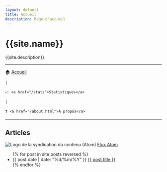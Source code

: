 ```yaml
---
layout: default
title: Accueil
description: Page d'accueil
---
```

<h1>{{site.name}}</h1>
<p>{{site.description}}</p>

<hr>

<nav>
    🏠 <a href="/">Accueil</a>

    |

    📈 <a href="/stats">Statistiques</a>

    |

    ❓ <a href="/about.html">À propos</a>
</nav>

<hr>

<h2>Articles</h2>
<p>
    <img class="tiny-icon" alt="Logo de la syndication du contenu (Atom)" src="/assets/img/rss.svg">
    <a href="/feed.atom">
        Flux Atom
    </a>
</p>
<ul>
    {% for post in site.posts reversed %}
    <li>
        {{ post.date | date: "%d/%m/%Y" }}
        <a href="{{ post.url }}">{{ post.title }}</a>
    </li>
    {% endfor %}
</ul>
